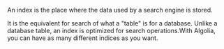An index is the place where the data used by a search engine is stored.

It is the equivalent for search of what a "table" is for a database. Unlike a database table, an index is optimized for search operations.With Algolia, you can have as many different indices as you want.